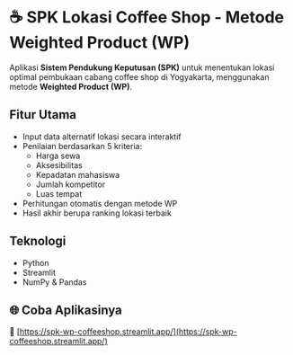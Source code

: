 # ☕ SPK Lokasi Coffee Shop - Metode Weighted Product (WP)

Aplikasi **Sistem Pendukung Keputusan (SPK)** untuk menentukan lokasi optimal pembukaan cabang coffee shop di Yogyakarta, menggunakan metode **Weighted Product (WP)**.

## Fitur Utama
- Input data alternatif lokasi secara interaktif
- Penilaian berdasarkan 5 kriteria:
  - Harga sewa
  - Aksesibilitas
  - Kepadatan mahasiswa
  - Jumlah kompetitor
  - Luas tempat
- Perhitungan otomatis dengan metode WP
- Hasil akhir berupa ranking lokasi terbaik

## Teknologi
- Python
- Streamlit
- NumPy & Pandas

## 🌐 Coba Aplikasinya
🔗 [https://spk-wp-coffeeshop.streamlit.app/](https://spk-wp-coffeeshop.streamlit.app/)

